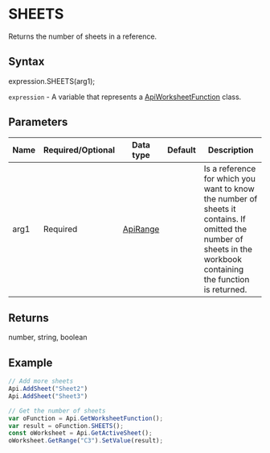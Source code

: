 # SHEETS

Returns the number of sheets in a reference.

## Syntax

expression.SHEETS(arg1);

`expression` - A variable that represents a [ApiWorksheetFunction](../ApiWorksheetFunction.md) class.

## Parameters

| **Name** | **Required/Optional** | **Data type** | **Default** | **Description** |
| ------------- | ------------- | ------------- | ------------- | ------------- |
| arg1 | Required | [ApiRange](../../ApiRange/ApiRange.md) |  | Is a reference for which you want to know the number of sheets it contains.  If omitted the number of sheets in the workbook containing the function is returned. |

## Returns

number, string, boolean

## Example



```javascript
// Add more sheets
Api.AddSheet("Sheet2")
Api.AddSheet("Sheet3")

// Get the number of sheets
var oFunction = Api.GetWorksheetFunction();
var result = oFunction.SHEETS();
const oWorksheet = Api.GetActiveSheet();
oWorksheet.GetRange("C3").SetValue(result);

```
